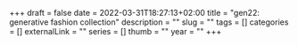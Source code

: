 +++ 
draft = false
date = 2022-03-31T18:27:13+02:00
title = "gen22: generative fashion collection"
description = ""
slug = "" 
tags = []
categories = []
externalLink = ""
series = []
thumb = ""
year = ""
+++